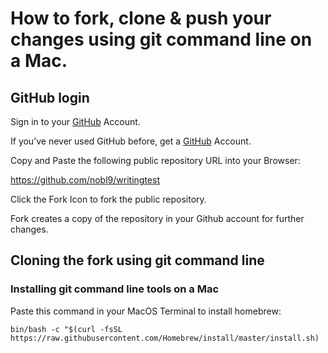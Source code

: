 # How to fork, clone & push your changes using git command line on a Mac.
## GitHub login
Sign in to your [GitHub](https://github.com/login) Account.

If you’ve never used GitHub before, get a [GitHub](https://github.com) Account.

Copy and Paste the following public repository URL into your Browser: 

https://github.com/nobl9/writingtest

Click the Fork Icon to fork the public repository.

Fork creates a copy of the repository in your Github account for further changes.


## Cloning the fork using git command line
### Installing git command line tools on a Mac

Paste this command in your MacOS Terminal to install homebrew:

```bin/bash -c "$(curl -fsSL https://raw.githubusercontent.com/Homebrew/install/master/install.sh)```
